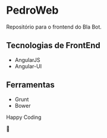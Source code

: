 # PedroWeb
Repositório para o frontend do Bla Bot.

## Tecnologias de FrontEnd
- AngularJS
- Angular-UI

## Ferramentas
- Grunt
- Bower

Happy Coding

:full_moon_with_face:
